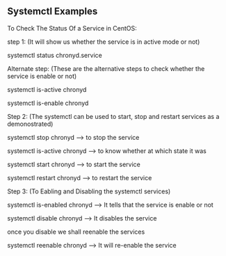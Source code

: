 Systemctl Examples
-------------------

To Check The Status Of a Service in CentOS:

step 1:
(It will show us whether the service is in active mode or not)

systemctl status chronyd.service

Alternate step:
(These are the alternative steps to check whether the service is enable or not)

systemctl is-active chronyd

systemctl is-enable chronyd

Step 2:
(The systemctl can be used to start, stop and restart services as a demonostrated)

systemctl stop chronyd              --> to stop the service

systemctl is-active chronyd         --> to know whether at which state it was

systemctl start chronyd             --> to start the service

systemctl restart chronyd           --> to restart the service

Step 3:
(To Eabling and Disabling the systemctl services)

systemctl is-enabled chronyd      --> It tells that the service is enable or not

systemctl disable chronyd         --> It disables the service

once you disable we shall reenable the services

systemctl reenable chronyd        --> It will re-enable the service

